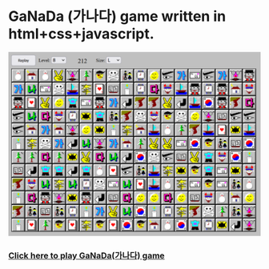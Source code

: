 # GaNaDa (가나다) game written in html+css+javascript.

<img src="https://github.com/bwyoon/game-ganada/blob/main/ganada-screenshot.png">

### [Click here to play GaNaDa(가나다) game](https://humorpunch.com/games/ganada/index.html)

